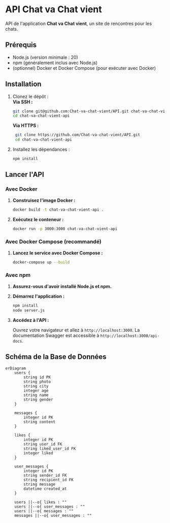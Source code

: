 # API Chat va Chat vient

API de l'application **Chat va Chat vient**, un site de rencontres pour les chats.

## Prérequis

- Node.js (version minimale : 20)
- npm (généralement inclus avec Node.js)
- (optionnel) Docker et Docker Compose (pour exécuter avec Docker)

## Installation

1. Clonez le dépôt :  
   **Via SSH :**

   ```bash
   git clone git@github.com:Chat-va-chat-vient/API.git chat-va-chat-vient-api
   cd chat-va-chat-vient-api
   ```

   **Via HTTPS :**

   ```bash
    git clone https://github.com/Chat-va-chat-vient/API.git
    cd chat-va-chat-vient-api
   ```

2. Installez les dépendances :

   ```bash
   npm install
   ```

## Lancer l'API

### Avec Docker

1. **Construisez l'image Docker :**

   ```bash
   docker build -t chat-va-chat-vient-api .
   ```

2. **Exécutez le conteneur :**

   ```bash
   docker run -p 3000:3000 chat-va-chat-vient-api
   ```

### Avec Docker Compose (recommandé)

1. **Lancez le service avec Docker Compose :**

   ```bash
   docker-compose up --build
   ```

### Avec npm

1. **Assurez-vous d'avoir installé Node.js et npm.**

2. **Démarrez l'application :**

   ```bash
   npm install
   node server.js
   ```

3. **Accédez à l'API :**

   Ouvrez votre navigateur et allez à `http://localhost:3000`. La documentation Swagger est accessible à `http://localhost:3000/api-docs`.

## Schéma de la Base de Données

```mermaid
erDiagram
    users {
        string id PK
        string photo
        string city
        integer age
        string name
        string gender
    }

    messages {
        integer id PK
        string content
    }

    likes {
        integer id PK
        string user_id FK
        string liked_user_id FK
        integer liked
    }

    user_messages {
        integer id PK
        string sender_id FK
        string recipient_id FK
        string message
        datetime created_at
    }

    users ||--o{ likes : ""
    users ||--o{ user_messages : ""
    users ||--o{ messages : ""
    messages ||--o{ user_messages : ""
```
